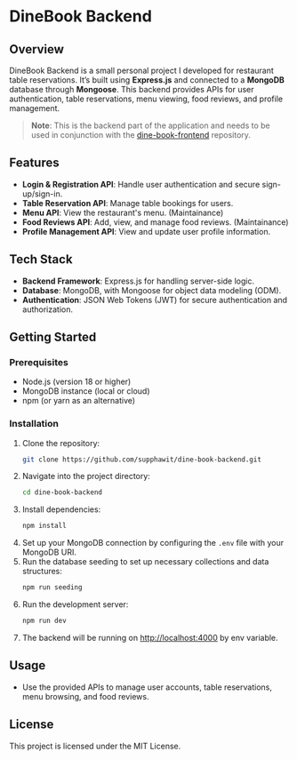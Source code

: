 # DineBook Backend

## Overview
DineBook Backend is a small personal project I developed for restaurant table reservations. It’s built using **Express.js** and connected to a **MongoDB** database through **Mongoose**. This backend provides APIs for user authentication, table reservations, menu viewing, food reviews, and profile management.

> **Note**: This is the backend part of the application and needs to be used in conjunction with the [dine-book-frontend](https://github.com/supphawit/dine-book-frontend) repository.

## Features
- **Login & Registration API**: Handle user authentication and secure sign-up/sign-in.
- **Table Reservation API**: Manage table bookings for users.
- **Menu API**: View the restaurant's menu. (Maintainance)
- **Food Reviews API**: Add, view, and manage food reviews. (Maintainance)
- **Profile Management API**: View and update user profile information.

## Tech Stack
- **Backend Framework**: Express.js for handling server-side logic.
- **Database**: MongoDB, with Mongoose for object data modeling (ODM).
- **Authentication**: JSON Web Tokens (JWT) for secure authentication and authorization.

## Getting Started

### Prerequisites
- Node.js (version 18 or higher)
- MongoDB instance (local or cloud)
- npm (or yarn as an alternative)

### Installation
1. Clone the repository:
    ```bash
    git clone https://github.com/supphawit/dine-book-backend.git
    ```
2. Navigate into the project directory:
    ```bash
    cd dine-book-backend
    ```
3. Install dependencies:
    ```bash
    npm install
    ```
4. Set up your MongoDB connection by configuring the `.env` file with your MongoDB URI.
5. Run the database seeding to set up necessary collections and data structures:
    ```bash
    npm run seeding
    ```
6. Run the development server:
    ```bash
    npm run dev
    ```
7. The backend will be running on [http://localhost:4000](http://localhost:4000) by env variable.

## Usage
- Use the provided APIs to manage user accounts, table reservations, menu browsing, and food reviews.

## License
This project is licensed under the MIT License.
